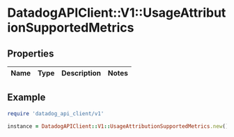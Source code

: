 # DatadogAPIClient::V1::UsageAttributionSupportedMetrics

## Properties

| Name | Type | Description | Notes |
| ---- | ---- | ----------- | ----- |

## Example

```ruby
require 'datadog_api_client/v1'

instance = DatadogAPIClient::V1::UsageAttributionSupportedMetrics.new()
```

